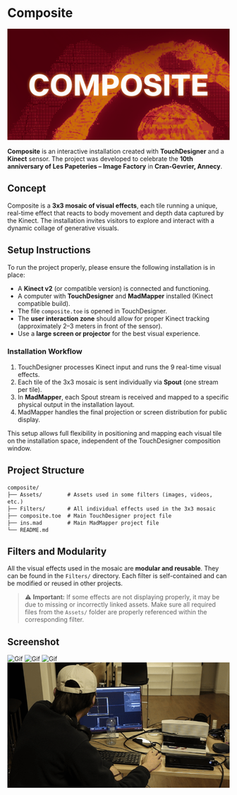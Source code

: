 # Composite

![Composite Banner Image](Creas-Dossier/06.png)

**Composite** is an interactive installation created with **TouchDesigner** and a **Kinect** sensor. The project was developed to celebrate the **10th anniversary of Les Papeteries – Image Factory** in **Cran-Gevrier, Annecy**.

## Concept

Composite is a **3x3 mosaic of visual effects**, each tile running a unique, real-time effect that reacts to body movement and depth data captured by the Kinect. The installation invites visitors to explore and interact with a dynamic collage of generative visuals.

## Setup Instructions

To run the project properly, please ensure the following installation is in place:

- A **Kinect v2** (or compatible version) is connected and functioning.
- A computer with **TouchDesigner** and **MadMapper** installed (Kinect compatible build).
- The file `composite.toe` is opened in TouchDesigner.
- The **user interaction zone** should allow for proper Kinect tracking (approximately 2–3 meters in front of the sensor).
- Use a **large screen or projector** for the best visual experience.

### Installation Workflow

1. TouchDesigner processes Kinect input and runs the 9 real-time visual effects.
2. Each tile of the 3x3 mosaic is sent individually via **Spout** (one stream per tile).
3. In **MadMapper**, each Spout stream is received and mapped to a specific physical output in the installation layout.
4. MadMapper handles the final projection or screen distribution for public display.

This setup allows full flexibility in positioning and mapping each visual tile on the installation space, independent of the TouchDesigner composition window.

## Project Structure

```
composite/
├── Assets/        # Assets used in some filters (images, videos, etc.)
├── Filters/       # All individual effects used in the 3x3 mosaic
├── composite.toe  # Main TouchDesigner project file
├── ins.mad        # Main MadMapper project file
└── README.md
```

## Filters and Modularity

All the visual effects used in the mosaic are **modular and reusable**. They can be found in the `Filters/` directory. Each filter is self-contained and can be modified or reused in other projects.

> ⚠️ **Important:** If some effects are not displaying properly, it may be due to missing or incorrectly linked assets. Make sure all required files from the `Assets/` folder are properly referenced within the corresponding filter.

## Screenshot

![Gif](/Creas-Dossier/1.gif)
![Gif](/Creas-Dossier/2.gif)
![Gif](/Creas-Dossier/3.gif)
![Gif](/Creas-Dossier/4.gif)

